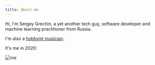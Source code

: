 ```yaml
---
title: About me
---
```


Hi, I'm Sergey Grechin, a yet another tech guy, software developer and machine learning practitioner from Russia.

I'm also a [hobbyist musician](https://www.beatport.com/artist/clipsandpatterns/625124).

It's me in 2020:

![me](https://user-images.githubusercontent.com/21345604/112950841-6350ad00-9143-11eb-8185-1e53370df377.jpg)
